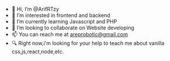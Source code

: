 - 👋 Hi, I’m @ArifRTzy
- 👀 I’m interested in frontend and backend
- 🌱 I’m currently learning Javascript and PHP
- 💞️ I’m looking to collaborate on Website developing
- 📫 You can reach me at areprobotic@gmail.com
- 🔍 Right now,i'm looking for your help to teach me about vanilla css,js,react,node,etc.

<!---
ArifRTzy/ArifRTzy is a ✨ special ✨ repository because its `README.md` (this file) appears on your GitHub profile.
You can click the Preview link to take a look at your changes.
--->

